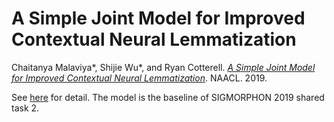 # A Simple Joint Model for Improved Contextual Neural Lemmatization

Chaitanya Malaviya*, Shijie Wu*, and Ryan Cotterell. [*A Simple Joint Model for Improved Contextual Neural Lemmatization*](https://arxiv.org/abs/1904.02306). NAACL. 2019.


See [here](../sigmorphon2019-shared-tasks) for detail. The model is the baseline of SIGMORPHON 2019 shared task 2.